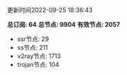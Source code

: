 更新时间2022-09-25 18:36:43

**总订阅: 64**
**总节点: 9904**
**有效节点: 2057**
- ssr节点: 29
- ss节点: 211
- v2ray节点: 1713
- trojan节点: 104
